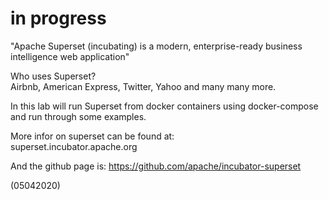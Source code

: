 # in progress

"Apache Superset (incubating) is a modern, enterprise-ready business intelligence web application"

Who uses Superset?  
Airbnb, American Express, Twitter, Yahoo and many many more.

In this lab will run Superset from  docker containers using docker-compose and run through some examples.

More infor on superset can be found at:  
superset.incubator.apache.org  

And the github page is:
https://github.com/apache/incubator-superset

(05042020)
